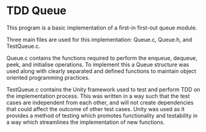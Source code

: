 # TDD Queue
 This program is a basic implementation of a first-in first-out queue module.
 
 Three main files are used for this implementation: Queue.c, Queue.h, and TestQueue.c.

 Queue.c contains the functions required to perform the enqueue, dequeue, peek, and initialise operations.
 To implement this a Queue structure was used along with clearly separated and defined functions
 to maintain object oriented programming practices.

 TestQueue.c contains the Unity framework used to test and perform TDD on the implementation process.
 This was written in a way such that the test cases are independent from each other, and will not create
 dependencies that could affect the outcome of other test cases. Unity was used as it provides a method of
 testing which promotes functionality and testability in a way which streamlines the implementation of new functions.
